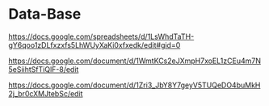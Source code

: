 # Data-Base
https://docs.google.com/spreadsheets/d/1LsWhdTaTH-gY6qoo1zDLfxzxfs5LhWUyXaKi0xfxedk/edit#gid=0

https://docs.google.com/document/d/1WmtKCs2eJXmpH7xoEL1zCEu4m7N5eSiihtSfTiQlF-8/edit

https://docs.google.com/document/d/1Zri3_JbY8Y7geyV5TUQeDO4buMkH2j_br0cXMJtebSc/edit


